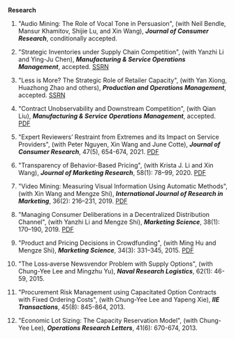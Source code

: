 **Research**

1. "Audio Mining: The Role of Vocal Tone in Persuasion", (with Neil Bendle, Mansur Khamitov, Shijie Lu, and Xin Wang), ***Journal of Consumer Research***, conditionally accepted.    

1. "Strategic Inventories under Supply Chain Competition", (with Yanzhi Li and Ying-Ju Chen), ***Manufacturing & Service Operations Management***, accepted. [SSRN](https://papers.ssrn.com/sol3/papers.cfm?abstract_id=3003887)  

1. "Less is More? The Strategic Role of Retailer Capacity", (with Yan Xiong, Huazhong Zhao and others), ***Production and Operations Management***, accepted. [SSRN](https://papers.ssrn.com/sol3/papers.cfm?abstract_id=3520847)  

1. "Contract Unobservability and Downstream Competition", (with Qian Liu), ***Manufacturing & Service Operations Management***, accepted. [PDF](https://xitheory.github.io/files/msom.2020.0905.pdf)  

1. "Expert Reviewers’ Restraint from Extremes and its Impact on Service Providers", (with Peter Nguyen, Xin Wang and June Cotte), ***Journal of Consumer Research***, 47(5), 654-674, 2021. [PDF](https://xitheory.github.io/files/jcr2021.pdf)  

1. "Transparency of Behavior-Based Pricing", (with Krista J. Li and Xin Wang), ***Journal of Marketing Research***, 58(1): 78–99, 2020. [PDF](https://xitheory.github.io/files/TransparencyBBP.pdf)  

1. "Video Mining: Measuring Visual Information Using Automatic Methods", (with Xin Wang and Mengze Shi), ***International Journal of Research in Marketing***, 36(2): 216–231, 2019. [PDF](https://xitheory.github.io/files/IJRM.pdf)  

1. "Managing Consumer Deliberations in a Decentralized Distribution Channel", (with Yanzhi Li and Mengze Shi), ***Marketing Science***, 38(1): 170–190, 2019. [PDF](https://xitheory.github.io/files/mksc.2018.1120.pdf)  

1. "Product and Pricing Decisions in Crowdfunding", (with Ming Hu and Mengze Shi), ***Marketing Science***, 34(3): 331–345, 2015. [PDF](https://xitheory.github.io/files/mksc.2014.0900.pdf)  

1. "The Loss‐averse Newsvendor Problem with Supply Options", (with Chung-Yee Lee and Mingzhu Yu), ***Naval Research Logistics***, 62(1): 46-59, 2015.  

1. "Procurement Risk Management using Capacitated Option Contracts with Fixed Ordering Costs", (with Chung-Yee Lee and Yapeng Xie), ***IIE Transactions***, 45(8): 845-864, 2013.    

1. "Economic Lot Sizing: The Capacity Reservation Model", (with Chung-Yee Lee), ***Operations Research Letters***, 41(6): 670-674, 2013.    
